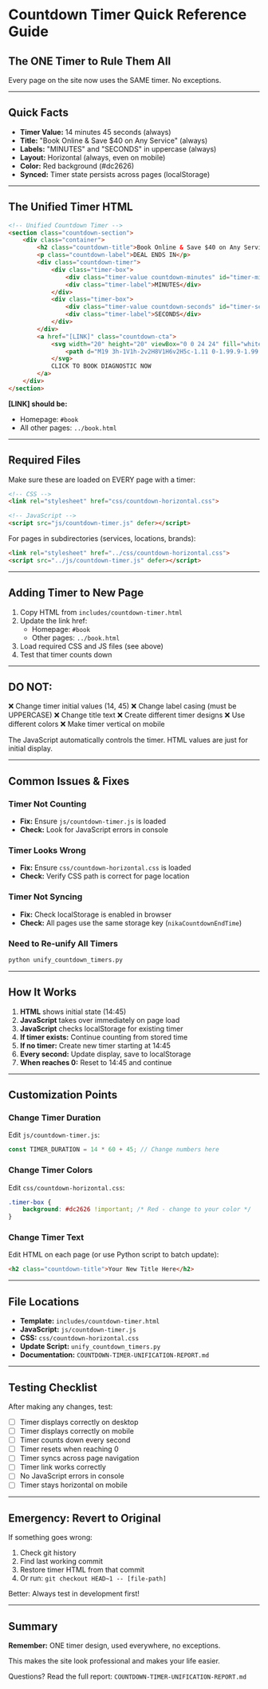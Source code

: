 # Countdown Timer Quick Reference Guide

## The ONE Timer to Rule Them All

Every page on the site now uses the SAME timer. No exceptions.

---

## Quick Facts

- **Timer Value:** 14 minutes 45 seconds (always)
- **Title:** "Book Online & Save $40 on Any Service" (always)
- **Labels:** "MINUTES" and "SECONDS" in uppercase (always)
- **Layout:** Horizontal (always, even on mobile)
- **Color:** Red background (#dc2626)
- **Synced:** Timer state persists across pages (localStorage)

---

## The Unified Timer HTML

```html
<!-- Unified Countdown Timer -->
<section class="countdown-section">
    <div class="container">
        <h2 class="countdown-title">Book Online & Save $40 on Any Service</h2>
        <p class="countdown-label">DEAL ENDS IN</p>
        <div class="countdown-timer">
            <div class="timer-box">
                <div class="timer-value countdown-minutes" id="timer-minutes">14</div>
                <div class="timer-label">MINUTES</div>
            </div>
            <div class="timer-box">
                <div class="timer-value countdown-seconds" id="timer-seconds">45</div>
                <div class="timer-label">SECONDS</div>
            </div>
        </div>
        <a href="[LINK]" class="countdown-cta">
            <svg width="20" height="20" viewBox="0 0 24 24" fill="white">
                <path d="M19 3h-1V1h-2v2H8V1H6v2H5c-1.11 0-1.99.9-1.99 2L3 19c0 1.1.89 2 2 2h14c1.1 0 2-.9 2-2V5c0-1.1-.9-2-2-2zm0 16H5V8h14v11zM7 10h5v5H7z"/>
            </svg>
            CLICK TO BOOK DIAGNOSTIC NOW
        </a>
    </div>
</section>
```

**[LINK] should be:**
- Homepage: `#book`
- All other pages: `../book.html`

---

## Required Files

Make sure these are loaded on EVERY page with a timer:

```html
<!-- CSS -->
<link rel="stylesheet" href="css/countdown-horizontal.css">

<!-- JavaScript -->
<script src="js/countdown-timer.js" defer></script>
```

For pages in subdirectories (services, locations, brands):
```html
<link rel="stylesheet" href="../css/countdown-horizontal.css">
<script src="../js/countdown-timer.js" defer></script>
```

---

## Adding Timer to New Page

1. Copy HTML from `includes/countdown-timer.html`
2. Update the link href:
   - Homepage: `#book`
   - Other pages: `../book.html`
3. Load required CSS and JS files (see above)
4. Test that timer counts down

---

## DO NOT:

❌ Change timer initial values (14, 45)
❌ Change label casing (must be UPPERCASE)
❌ Change title text
❌ Create different timer designs
❌ Use different colors
❌ Make timer vertical on mobile

The JavaScript automatically controls the timer. HTML values are just for initial display.

---

## Common Issues & Fixes

### Timer Not Counting
- **Fix:** Ensure `js/countdown-timer.js` is loaded
- **Check:** Look for JavaScript errors in console

### Timer Looks Wrong
- **Fix:** Ensure `css/countdown-horizontal.css` is loaded
- **Check:** Verify CSS path is correct for page location

### Timer Not Syncing
- **Fix:** Check localStorage is enabled in browser
- **Check:** All pages use the same storage key (`nikaCountdownEndTime`)

### Need to Re-unify All Timers
```bash
python unify_countdown_timers.py
```

---

## How It Works

1. **HTML** shows initial state (14:45)
2. **JavaScript** takes over immediately on page load
3. **JavaScript** checks localStorage for existing timer
4. **If timer exists:** Continue counting from stored time
5. **If no timer:** Create new timer starting at 14:45
6. **Every second:** Update display, save to localStorage
7. **When reaches 0:** Reset to 14:45 and continue

---

## Customization Points

### Change Timer Duration
Edit `js/countdown-timer.js`:
```javascript
const TIMER_DURATION = 14 * 60 + 45; // Change numbers here
```

### Change Timer Colors
Edit `css/countdown-horizontal.css`:
```css
.timer-box {
    background: #dc2626 !important; /* Red - change to your color */
}
```

### Change Timer Text
Edit HTML on each page (or use Python script to batch update):
```html
<h2 class="countdown-title">Your New Title Here</h2>
```

---

## File Locations

- **Template:** `includes/countdown-timer.html`
- **JavaScript:** `js/countdown-timer.js`
- **CSS:** `css/countdown-horizontal.css`
- **Update Script:** `unify_countdown_timers.py`
- **Documentation:** `COUNTDOWN-TIMER-UNIFICATION-REPORT.md`

---

## Testing Checklist

After making any changes, test:

- [ ] Timer displays correctly on desktop
- [ ] Timer displays correctly on mobile
- [ ] Timer counts down every second
- [ ] Timer resets when reaching 0
- [ ] Timer syncs across page navigation
- [ ] Timer link works correctly
- [ ] No JavaScript errors in console
- [ ] Timer stays horizontal on mobile

---

## Emergency: Revert to Original

If something goes wrong:

1. Check git history
2. Find last working commit
3. Restore timer HTML from that commit
4. Or run: `git checkout HEAD~1 -- [file-path]`

Better: Always test in development first!

---

## Summary

**Remember:** ONE timer design, used everywhere, no exceptions.

This makes the site look professional and makes your life easier.

Questions? Read the full report: `COUNTDOWN-TIMER-UNIFICATION-REPORT.md`
